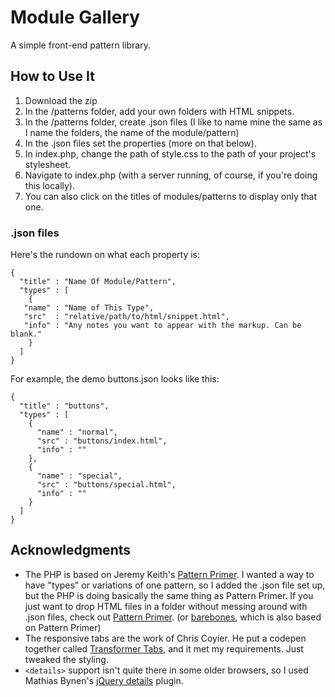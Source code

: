 Module Gallery
==============

A simple front-end pattern library.

## How to Use It
1. Download the zip
2. In the /patterns folder, add your own folders with HTML snippets.
3. In the /patterns folder, create .json files (I like to name mine the same as I name the folders, the name of the module/pattern)
4. In the .json files set the properties (more on that below).
5. In index.php, change the path of style.css to the path of your project's stylesheet.
5. Navigate to index.php (with a server running, of course, if you're doing this locally).
6. You can also click on the titles of modules/patterns to display only that one.

### .json files
Here's the rundown on what each property is:
```
{
  "title" : "Name Of Module/Pattern",
  "types" : [
    {
   "name" : "Name of This Type",
   "src"  : "relative/path/to/html/snippet.html",
   "info" : "Any notes you want to appear with the markup. Can be blank."
    }
  ]
}
```
For example, the demo buttons.json looks like this:
```
{
  "title" : "buttons",
  "types" : [
    {
      "name" : "normal",
      "src" : "buttons/index.html",
      "info" : ""
    },
    {
      "name" : "special",
      "src" : "buttons/special.html",
      "info" : ""
    }
  ]
}
```

## Acknowledgments
* The PHP is based on Jeremy Keith's [Pattern Primer](https://github.com/adactio/Pattern-Primer). I wanted a way to have "types" or variations of one pattern, so I added the .json file set up, but the PHP is doing basically the same thing as Pattern Primer. If you just want to drop HTML files in a folder without messing around with .json files, check out [Pattern Primer](https://github.com/adactio/Pattern-Primer). (or [barebones](https://github.com/paulrobertlloyd/barebones), which is also based on Pattern Primer)
* The responsive tabs are the work of Chris Coyier. He put a codepen together called [Transformer Tabs](http://codepen.io/chriscoyier/pen/gHnGD), and it met my requirements. Just tweaked the styling.
* `<details>` support isn't quite there in some older browsers, so I used Mathias Bynen's [jQuery details](https://github.com/mathiasbynens/jquery-details) plugin.
